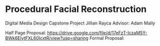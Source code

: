 # Procedural Facial Reconstruction
Digital Media Design Capstone Project
Jillian Rayca
Advisor: Adam Mally

Half Page Proposal: https://drive.google.com/file/d/17eFzT-IczaM5Y-BWk6EIytFXL60IcxtR/view?usp=sharing
Formal Proposal: 
